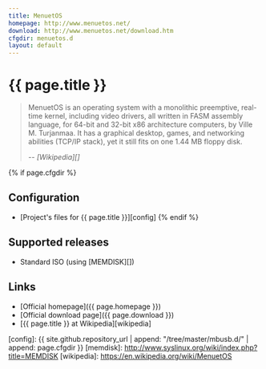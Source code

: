 ```yaml
---
title: MenuetOS
homepage: http://www.menuetos.net/
download: http://www.menuetos.net/download.htm
cfgdir: menuetos.d
layout: default
---
```


# {{ page.title }}

> MenuetOS is an operating system with a monolithic preemptive, real-time kernel,
> including video drivers, all written in FASM assembly language, for 64-bit and
> 32-bit x86 architecture computers, by Ville M. Turjanmaa. It has a graphical
> desktop, games, and networking abilities (TCP/IP stack), yet it still fits on
> one 1.44 MB floppy disk.
>
> -- <cite markdown="1">[Wikipedia][]</cite>


{% if page.cfgdir %}
## Configuration

- [Project's files for {{ page.title }}][config]
{% endif %}


## Supported releases

- Standard ISO (using [MEMDISK][])


## Links

- [Official homepage]({{ page.homepage }})
- [Official download page]({{ page.download }})
- [{{ page.title }} at Wikipedia][wikipedia]


[config]: {{ site.github.repository_url | append: "/tree/master/mbusb.d/" | append: page.cfgdir }}
[memdisk]: http://www.syslinux.org/wiki/index.php?title=MEMDISK
[wikipedia]: https://en.wikipedia.org/wiki/MenuetOS
